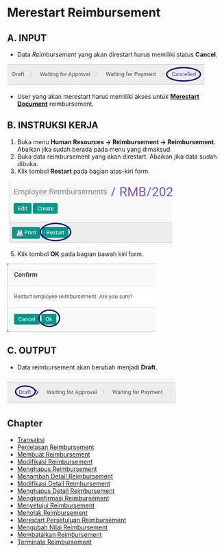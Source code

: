 # Merestart Reimbursement

## A. INPUT

* Data *Reimbursement* yang akan direstart harus memiliki status **Cancel**.

![](../../img/reimbursement/status-cancel.png)

* User yang akan merestart harus memiliki akses untuk **[Merestart Document](./penjelasan.md#field-can-restart)** reimbursement.

## B. INSTRUKSI KERJA

1. Buka menu **Human Resources -> Reimbursement -> Reimbursement**. Abaikan jika sudah berada pada menu yang dimaksud.
2. Buka data reimbursement yang akan direstart. Abaikan jika data sudah dibuka.
3. Klik tombol **Restart** pada bagian atas-kiri form.

![](../../img/reimbursement/tombol-restart.png)

5. Klik tombol **OK** pada bagian bawah kiri form.

![](../../img/reimbursement/tombol-restart-ok.png)

## C. OUTPUT

* Data reimbursement akan berubah menjadi **Draft**.

![](../../img/reimbursement/status-draft.png)

## Chapter
- [Transaksi](../../transaksi.md)
- [Penjelasan Reimbursement](./penjelasan.md)
- [Membuat Reimbursement](./membuat.md)
- [Modifikasi Reimbursement](./modifikasi.md)
- [Menghapus Reimbursement](./menghapus.md)
- [Menambah Detail Reimbursement](./membuat-detail.md)
- [Modifikasi Detail Reimbursement](./modifikasi-detail.md)
- [Menghapus Detail Reimbursement](./menghapus-detail.md)
- [Mengkonfirmasi Reimbursement](./mengkonfirmasi.md)
- [Menyetujui Reimbursement](./menyetujui.md)
- [Menolak Reimbursement](./menolak.md)
- [Merestart Persetujuan Reimbursement](./merestart-persetujuan.md)
- [Mengubah Nilai Reimbursement](./mengubah-nilai-reimbursement.md)
- [Membatalkan Reimbursement](./membatalkan.md)
- [Terminate Reimbursement](./terminate.md)
